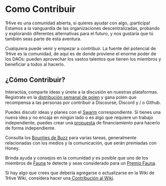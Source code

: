 # Como Contribuir

1Hive es una comunidad abierta, si quieres ayudar con algo, ¡participa! Estamos a la vanguardia de las organizaciones descentralizadas, probando y explorando diferentes alternativas para el futuro, y nos gustaría que tú también seas parte de esta aventura. 

Cualquiera puede venir y empezar a contribuir. La fuente del potencial de 1Hive es la comunidad, de aquí es de donde proviene el enorme poder de los DAOs: pueden aprovechar los vastos talentos que tienen los miembros y beneficiar a todos al hacerlo.

## ¿Cómo Contribuir?

Interactúa, comparte ideas y únete a la discusión en nuestras plataformas. Regístrate en la [distribución semanal de polen](../pollen.md) y gana polen que recompensa a las personas por contribuir a Discourse, Discord y / o Github. 

Puedes discutir ideas y planes con el [Swarm](../../community/swarms/) correspondiente. Si tienes una nueva idea y no encaja en ningún lado o es algo que requiere un trabajo independiente, puedes crear una [propuesta](../../projects/honey/participacion.md) de financiamiento para hacerlo de forma independiente. 

Consulta los [Bounties de Buzz](../../community/media/buzz-bounty.md) para varias tareas, generalmente relacionadas con los medios y la comunicación, que serán premiadas con Honey. 

Brinda ayuda y consejos en la comunidad y es posible que uno de los miembros de [Fauna](../../community/swarms/fauna.md) te detecte y seas considerado para un [Premio Fauna](premios-fauna.md).

Si hay algo que crees que debería agregarse o actualizarse en la Wiki de 1Hive Wiki, considera hacer una[ Contribución al Wiki](../../guides/wiki-contribution.md).



